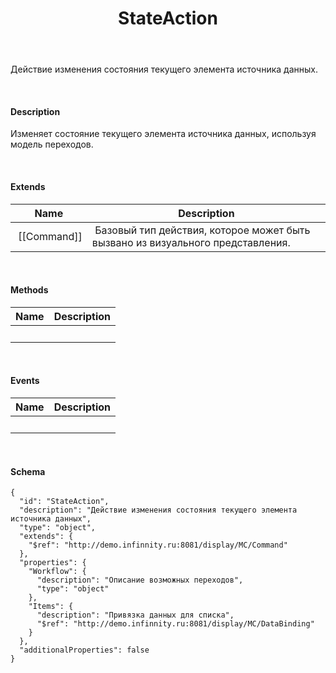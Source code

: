 ﻿---
layout: default
title: StateAction
position: 10
categories: 
tags: 
---

Действие изменения состояния текущего элемента источника данных.

   

#### Description

Изменяет состояние текущего элемента источника данных, используя модель переходов.

   

#### Extends

|Name|Description|
|----|-----------|
| [[Command]]| Базовый тип действия, которое может быть вызвано из визуального представления.|

   

#### Methods

|Name|Description|
|----|-----------|
| | |

    

#### Events

|Name|Description|
|----|-----------|
| | |

   

#### Schema

```
{
  "id": "StateAction",
  "description": "Действие изменения состояния текущего элемента источника данных",
  "type": "object",
  "extends": {
    "$ref": "http://demo.infinnity.ru:8081/display/MC/Command"
  },
  "properties": {
    "Workflow": {
      "description": "Описание возможных переходов",
      "type": "object"
    },
    "Items": {
      "description": "Привязка данных для списка",
      "$ref": "http://demo.infinnity.ru:8081/display/MC/DataBinding"
    }
  },
  "additionalProperties": false
}
```

     

 

